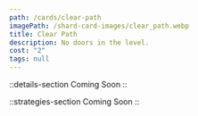 ```yaml
---
path: /cards/clear-path
imagePath: /shard-card-images/clear_path.webp
title: Clear Path
description: No doors in the level.
cost: "2"
tags: null
---
```


::details-section
Coming Soon
::

::strategies-section
Coming Soon
::
